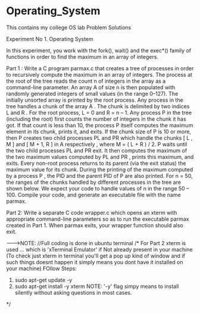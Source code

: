 # Operating_System
This contains my college OS lab Problem Solutions

Experiment No 1.  Operating System

In this experiment, you work with the fork(), wait() and the exec*() family of functions in order to find the maximum in an array of integers. 


Part 1 :
Write a C program  parmax.c  that creates a tree of processes in order to recursively compute the maximum in an array of integers. The process at the root of the tree reads the count  n  of integers in the array as a command-line parameter. An array  A  of size  n  is then populated with randomly generated integers of small values (in the range 0–127). The initially unsorted array is printed by the root process. 
Any process in the tree handles a chunk of the array  A . The chunk is delimited by two indices  L  and  R . For the root process,  L  = 0 and  R  =  n  – 1. Any process  P  in the tree (including the root) first counts the number of integers in the chunk it has got. If that count is less than 10, the process  P itself computes the maximum element in its chunk, prints it, and exits. If the chunk size of  P  is 10 or more, then  P  creates two child processes  PL  and  PR  which handle  the chunks [ L ,  M ]  and [ M  + 1,  R ] in  A  respectively , where  M  = ( L  +  R ) / 2.  P  waits until the two child processes  PL  and  PR  exit. It then computes the maximum of the two maximum values computed by  PL  and  PR , prints this maximum, and exits. 
Every non-root process returns to its parent (via the exit status) the maximum value for its chunk. During the printing of the maximum computed by a process  P , the PID and the parent PID of  P  are also printed. 
For  n  = 50, the ranges of the chunks handled by different processes in the tree are shown below.
We expect your code to handle values of n  in the range 50 – 100. Compile your code, and generate an executable file with the name parmax.


Part 2:
Write a separate C code  wrapper.c which opens an xterm with appropriate command-line parameters so as to run the executable parmax  created in Part 1. When parmax exits, your wrapper function should also exit.


--->NOTE:
//Full coding is done in ubuntu terminal
/*
  For Part 2 xterm is used ... which is 'xTerminal Emulator'
  if Not already present in your machine (To check just xterm in terminal you'll get a pop up kind of window and if such things doesnt happen it simply means you dont have it installed on your machine)
  FOllow Steps:
  1) sudo apt-get update -y
  2) sudo apt-get install -y xterm
  NOTE:
  '-y' flag simpy means to install silently without asking questions in most cases.

*/
